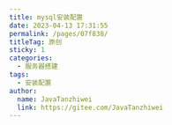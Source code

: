 ```yaml
---
title: mysql安装配置
date: 2023-04-13 17:31:55
permalink: /pages/07f838/
titleTag: 原创
sticky: 1
categories:
  - 服务器搭建
tags:
  - 安装配置
author: 
  name: JavaTanzhiwei
  link: https://gitee.com/JavaTanzhiwei
---
```

